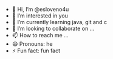 - 👋 Hi, I’m @esloveno4u
- 👀 I’m interested in you
- 🌱 I’m currently learning java, git and c
- 💞️ I’m looking to collaborate on ...
- 📫 How to reach me ...
- 😄 Pronouns: he
- ⚡ Fun fact: fun fact

<!---
esloveno4u/esloveno4u is a ✨ special ✨ repository because its `README.md` (this file) appears on your GitHub profile.
You can click the Preview link to take a look at your changes.
--->
